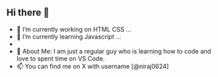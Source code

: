 ## Hi there 👋
  
- 🔭 I’m currently working on HTML CSS ...
- 🌱 I’m currently learning Javascript ...
- 
- 💬 About Me: I am just a regular guy who is learning how to code and love to spent time on VS Code.
- 📫 You can find me on X with username [@niraj0624]


